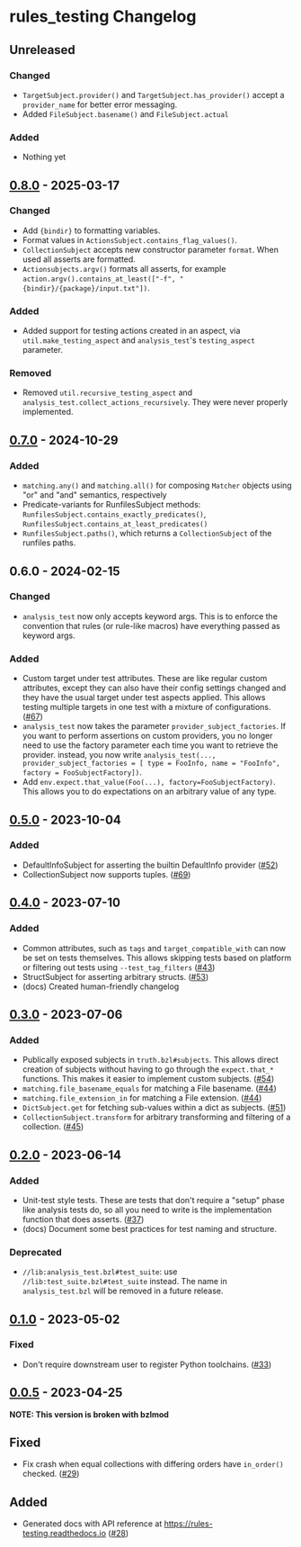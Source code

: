 # rules_testing Changelog

## Unreleased

[0.X.0]: https://github.com/bazelbuild/rules_testing/releases/tag/v0.X.0

### Changed

* `TargetSubject.provider()` and `TargetSubject.has_provider()` accept a
  `provider_name` for better error messaging.
* Added `FileSubject.basename()` and `FileSubject.actual`
### Added

* Nothing yet

## [0.8.0] - 2025-03-17

[0.8.0]: https://github.com/bazelbuild/rules_testing/releases/tag/v0.8.0

### Changed

* Add `{bindir}` to formatting variables.
* Format values in `ActionsSubject.contains_flag_values()`.
* `CollectionSubject` accepts new constructor parameter `format`. When used
  all asserts are formatted.
* `Actionsubjects.argv()` formats all asserts, for example
  `action.argv().contains_at_least(["-f", "{bindir}/{package}/input.txt"])`.

### Added

* Added support for testing actions created in an aspect, via
  `util.make_testing_aspect` and `analysis_test`'s `testing_aspect` parameter.

### Removed

* Removed `util.recursive_testing_aspect` and
  `analysis_test.collect_actions_recursively`. They were never properly
  implemented.

## [0.7.0] - 2024-10-29

[0.7.0]: https://github.com/bazelbuild/rules_testing/releases/tag/v0.7.0

### Added

* `matching.any()` and `matching.all()` for composing `Matcher` objects using
  "or" and "and" semantics, respectively
* Predicate-variants for RunfilesSubject methods:
  `RunfilesSubject.contains_exactly_predicates()`,
  `RunfilesSubject.contains_at_least_predicates()`
* `RunfilesSubject.paths()`, which returns a `CollectionSubject` of the
  runfiles paths.

## 0.6.0 - 2024-02-15

[0.6.0]: https://github.com/bazelbuild/rules_testing/releases/tag/v0.6.0

### Changed
  * `analysis_test` now only accepts keyword args. This is to enforce the
    convention that rules (or rule-like macros) have everything passed as
    keyword args.

### Added
  * Custom target under test attributes. These are like regular custom
    attributes, except they can also have their config settings changed and
    they have the usual target under test aspects applied. This allows
    testing multiple targets in one test with a mixture of configurations.
    ([#67](https://github.com/bazelbuild/rules_testing/issues/67))
  * `analysis_test` now takes the parameter `provider_subject_factories`.
    If you want to perform assertions on custom providers, you no longer need
    to use the factory parameter each time you want to retrieve the provider.
    instead, you now write `analysis_test(..., provider_subject_factories = [
    type = FooInfo, name = "FooInfo", factory = FooSubjectFactory])`.
  * Add `env.expect.that_value(Foo(...), factory=FooSubjectFactory)`.
    This allows you to do expectations on an arbitrary value of any type.

## [0.5.0] -  2023-10-04

[0.5.0]: https://github.com/bazelbuild/rules_testing/releases/tag/v0.5.0

### Added

  * DefaultInfoSubject for asserting the builtin DefaultInfo provider
    ([#52](https://github.com/bazelbuild/rules_testing/issues/52))
  * CollectionSubject now supports tuples.
    ([#69](https://github.com/bazelbuild/rules_testing/pull/69))

## [0.4.0] - 2023-07-10

[0.4.0]: https://github.com/bazelbuild/rules_testing/releases/tag/v0.4.0

### Added
  * Common attributes, such as `tags` and `target_compatible_with` can now
    be set on tests themselves. This allows skipping tests based on platform
    or filtering out tests using `--test_tag_filters`
    ([#43](https://github.com/bazelbuild/rules_testing/issues/43))
  * StructSubject for asserting arbitrary structs.
    ([#53](https://github.com/bazelbuild/rules_testing/issues/53))
  * (docs) Created human-friendly changelog

## [0.3.0] - 2023-07-06

### Added
  * Publically exposed subjects in `truth.bzl#subjects`. This allows
    direct creation of subjects without having to go through the
    `expect.that_*` functions. This makes it easier to implement
    custom subjects. ([#54](https://github.com/bazelbuild/rules_testing/issues/54))
  * `matching.file_basename_equals` for matching a File basename.
    ([#44](https://github.com/bazelbuild/rules_testing/issues/44))
  * `matching.file_extension_in` for matching a File extension.
    ([#44](https://github.com/bazelbuild/rules_testing/issues/44))
  * `DictSubject.get` for fetching sub-values within a dict as subjects.
    ([#51](https://github.com/bazelbuild/rules_testing/issues/51))
  * `CollectionSubject.transform` for arbitrary transforming and filtering
    of a collection.
    ([#45](https://github.com/bazelbuild/rules_testing/issues/45))

[0.3.0]: https://github.com/bazelbuild/rules_testing/releases/tag/v0.3.0

## [0.2.0] - 2023-06-14

### Added
  * Unit-test style tests. These are tests that don't require a "setup"
    phase like analysis tests do, so all you need to write is the
    implementation function that does asserts.
    ([#37](https://github.com/bazelbuild/rules_testing/issues/37))
  * (docs) Document some best practices for test naming and structure.

### Deprecated
  * `//lib:analysis_test.bzl#test_suite`: use `//lib:test_suite.bzl#test_suite`
    instead. The name in `analysis_test.bzl` will be removed in a future
    release.

[0.2.0]: https://github.com/bazelbuild/rules_testing/releases/tag/v0.2.0

## [0.1.0] - 2023-05-02

### Fixed
  * Don't require downstream user to register Python toolchains.
    ([#33](https://github.com/bazelbuild/rules_testing/issues/33))

[0.1.0]: https://github.com/bazelbuild/rules_testing/releases/tag/v0.1.0

## [0.0.5] - 2023-04-25

**NOTE: This version is broken with bzlmod**

## Fixed
  * Fix crash when equal collections with differing orders have
    `in_order()` checked.
    ([#29](https://github.com/bazelbuild/rules_testing/issues/29))

## Added
  * Generated docs with API reference at https://rules-testing.readthedocs.io
    ([#28](https://github.com/bazelbuild/rules_testing/issues/28))

[0.0.5]: https://github.com/bazelbuild/rules_testing/releases/tag/v0.0.5
